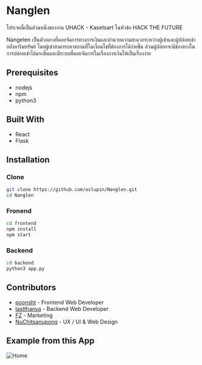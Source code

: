 # Nanglen

โปรเจคนี้เป็นส่วนหนึ่งของงาน UHACK - Kasetsart ในหัวข้อ HACK THE FUTURE

Nangelen เป็นตัวกลางที่คอยจัดการทางการเงินและอำนวยความสะดวกระหว่างผู้เช่าและผู้ปล่อยเช่าอสังหาริมทรัพย์ โดยผู้เช่าสามารถหาสถานที่ในเงื่อนไขที่ต้องการได้ง่ายขึ้น ส่วนผู้ปล่อยจะมีช่องทางในการปล่อยเช่าได้มากขึ้นและมีระบบที่คอยจัดการในเรื่องการเงินให้เป็นเรื่องง่าย

## Prerequisites

- nodejs
- npm
- python3

## Built With

- React
- Flask

## Installation

### Clone

```bash
git clone https://github.com/aslupin/Nanglen.git
cd Nanglen
```

### Fronend

```bash
cd frontend
npm install
npm start
```

### Backend

```bash
cd backend
python3 app.py
```

## Contributors

- [poonsht](https://github.com/aslupin) - Frontend Web Developer
- [lastthanya](https://github.com/lastthanya) - Backend Web Developer
- [FZ](https://github.com/fordtheerathat) - Marketing
- [NuChitsanupong](https://github.com/NuChitsanupong) - UX / UI & Web Design

## Example from this App

![Home](https://i.imgur.com/eSdyUJC.jpg)
